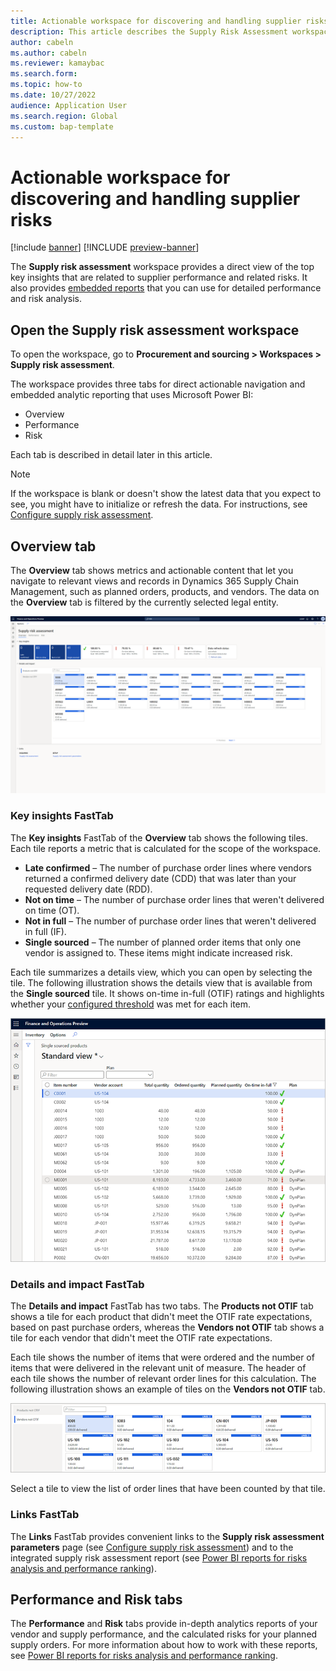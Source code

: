 ```yaml
---
title: Actionable workspace for discovering and handling supplier risks
description: This article describes the Supply Risk Assessment workspace, which provides a direct view of top key insights that are related to supplier performance and related risks. It also provides embedded reports for detailed performance and risk analysis.
author: cabeln
ms.author: cabeln
ms.reviewer: kamaybac
ms.search.form: 
ms.topic: how-to
ms.date: 10/27/2022 
audience: Application User
ms.search.region: Global
ms.custom: bap-template
---
```


# Actionable workspace for discovering and handling supplier risks

[!include [banner](../includes/banner.md)]
[!INCLUDE [preview-banner](../includes/preview-banner.md)]
<!-- KFM: Preview until 10.0.31 GA -->

The **Supply risk assessment** workspace provides a direct view of the top key insights that are related to supplier performance and related risks. It also provides [embedded reports](supply-risk-assessment-reports.md) that you can use for detailed performance and risk analysis.

## Open the Supply risk assessment workspace

To open the workspace, go to **Procurement and sourcing \> Workspaces \> Supply risk assessment**.

The workspace provides three tabs for direct actionable navigation and embedded analytic reporting that uses Microsoft Power BI:

- Overview
- Performance
- Risk

Each tab is described in detail later in this article.

> [!NOTE]
> If the workspace is blank or doesn't show the latest data that you expect to see, you might have to initialize or refresh the data. For instructions, see [Configure supply risk assessment](supply-risk-assessment-configuration.md).

## Overview tab

The **Overview** tab shows metrics and actionable content that let you navigate to relevant views and records in Dynamics 365 Supply Chain Management, such as planned orders, products, and vendors. The data on the **Overview** tab is filtered by the currently selected legal entity.

[<img src="media/sra-workspace-page.png" alt="Overview tab of the Supply risk assessment workspace." title="Overview tab of the Supply risk assessment workspace" width="720" />](media/sra-workspace-page.png)

### Key insights FastTab

The **Key insights** FastTab of the **Overview** tab shows the following tiles. Each tile reports a metric that is calculated for the scope of the workspace.

- **Late confirmed** – The number of purchase order lines where vendors returned a confirmed delivery date (CDD) that was later than your requested delivery date (RDD).
- **Not on time** – The number of purchase order lines that weren't delivered on time (OT).
- **Not in full** – The number of purchase order lines that weren't delivered in full (IF).
- **Single sourced** – The number of planned order items that only one vendor is assigned to. These items might indicate increased risk.

Each tile summarizes a details view, which you can open by selecting the tile. The following illustration shows the details view that is available from the **Single sourced** tile. It shows on-time in-full (OTIF) ratings and highlights whether your [configured threshold](supply-risk-assessment-configuration.md) was met for each item.

![Single sourced items view.](media/sra-single-source-planned-items.png "Single sourced items view")

### Details and impact FastTab

The **Details and impact** FastTab has two tabs. The **Products not OTIF** tab shows a tile for each product that didn't meet the OTIF rate expectations, based on past purchase orders, whereas the **Vendors not OTIF** tab shows a tile for each vendor that didn't meet the OTIF rate expectations.

Each tile shows the number of items that were ordered and the number of items that were delivered in the relevant unit of measure. The header of each tile shows the number of relevant order lines for this calculation. The following illustration shows an example of tiles on the **Vendors not OTIF** tab.

![Vendors not OTIF tab on the Details and impact FastTab.](media/sra-details-impact.png "Vendors not OTIF tab on the Details and impact FastTab")

Select a tile to view the list of order lines that have been counted by that tile.

### Links FastTab

The **Links** FastTab provides convenient links to the **Supply risk assessment parameters** page (see [Configure supply risk assessment](supply-risk-assessment-configuration.md)) and to the integrated supply risk assessment report (see [Power BI reports for risks analysis and performance ranking](supply-risk-assessment-reports.md)).

## Performance and Risk tabs

The **Performance** and **Risk** tabs provide in-depth analytics reports of your vendor and supply performance, and the calculated risks for your planned supply orders. For more information about how to work with these reports, see [Power BI reports for risks analysis and performance ranking](supply-risk-assessment-reports.md).
